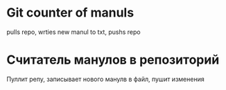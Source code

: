 # Git counter of manuls
pulls repo, wrties new manul to txt, pushs repo

# Считатель манулов в репозиторий
Пуллит репу, записывает нового манулв в файл, пушит изменения
